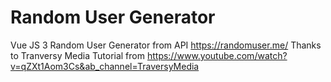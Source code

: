 # Random User Generator
Vue JS 3 Random User Generator from API https://randomuser.me/
Thanks to Tranversy Media
Tutorial from https://www.youtube.com/watch?v=qZXt1Aom3Cs&ab_channel=TraversyMedia
